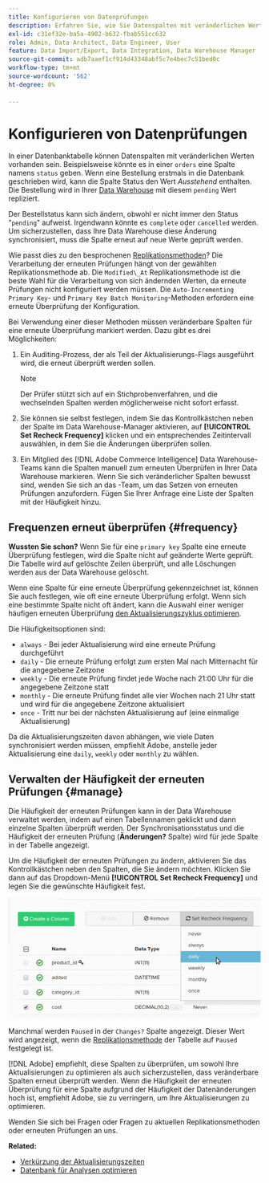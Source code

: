 ```yaml
---
title: Konfigurieren von Datenprüfungen
description: Erfahren Sie, wie Sie Datenspalten mit veränderlichen Werten konfigurieren.
exl-id: c31ef32e-ba5a-4902-b632-fbab551cc632
role: Admin, Data Architect, Data Engineer, User
feature: Data Import/Export, Data Integration, Data Warehouse Manager
source-git-commit: adb7aaef1cf914d43348abf5c7e4bec7c51bed0c
workflow-type: tm+mt
source-wordcount: '562'
ht-degree: 0%

---
```


# Konfigurieren von Datenprüfungen

In einer Datenbanktabelle können Datenspalten mit veränderlichen Werten vorhanden sein. Beispielsweise könnte es in einer `orders` eine Spalte namens `status` geben. Wenn eine Bestellung erstmals in die Datenbank geschrieben wird, kann die Spalte Status den Wert _Ausstehend_ enthalten. Die Bestellung wird in Ihrer [Data Warehouse](../data-warehouse-mgr/tour-dwm.md) mit diesem `pending` Wert repliziert.

Der Bestellstatus kann sich ändern, obwohl er nicht immer den Status &quot;`pending`&quot; aufweist. Irgendwann könnte es `complete` oder `cancelled` werden. Um sicherzustellen, dass Ihre Data Warehouse diese Änderung synchronisiert, muss die Spalte erneut auf neue Werte geprüft werden.

Wie passt dies zu den besprochenen [Replikationsmethoden](../data-warehouse-mgr/cfg-replication-methods.md)? Die Verarbeitung der erneuten Prüfungen hängt von der gewählten Replikationsmethode ab. Die `Modified\_At` Replikationsmethode ist die beste Wahl für die Verarbeitung von sich ändernden Werten, da erneute Prüfungen nicht konfiguriert werden müssen. Die `Auto-Incrementing Primary Key`- und `Primary Key Batch Monitoring`-Methoden erfordern eine erneute Überprüfung der Konfiguration.

Bei Verwendung einer dieser Methoden müssen veränderbare Spalten für eine erneute Überprüfung markiert werden. Dazu gibt es drei Möglichkeiten:

1. Ein Auditing-Prozess, der als Teil der Aktualisierungs-Flags ausgeführt wird, die erneut überprüft werden sollen.

   >[!NOTE]
   >
   >Der Prüfer stützt sich auf ein Stichprobenverfahren, und die wechselnden Spalten werden möglicherweise nicht sofort erfasst.

1. Sie können sie selbst festlegen, indem Sie das Kontrollkästchen neben der Spalte im Data Warehouse-Manager aktivieren, auf **[!UICONTROL Set Recheck Frequency]** klicken und ein entsprechendes Zeitintervall auswählen, in dem Sie die Änderungen überprüfen sollen.

1. Ein Mitglied des [!DNL Adobe Commerce Intelligence] Data Warehouse-Teams kann die Spalten manuell zum erneuten Überprüfen in Ihrer Data Warehouse markieren. Wenn Sie sich veränderlicher Spalten bewusst sind, wenden Sie sich an das -Team, um das Setzen von erneuten Prüfungen anzufordern. Fügen Sie Ihrer Anfrage eine Liste der Spalten mit der Häufigkeit hinzu.

## Frequenzen erneut überprüfen {#frequency}

**Wussten Sie schon?**
Wenn Sie für eine `primary key` Spalte eine erneute Überprüfung festlegen, wird die Spalte nicht auf geänderte Werte geprüft. Die Tabelle wird auf gelöschte Zeilen überprüft, und alle Löschungen werden aus der Data Warehouse gelöscht.

Wenn eine Spalte für eine erneute Überprüfung gekennzeichnet ist, können Sie auch festlegen, wie oft eine erneute Überprüfung erfolgt. Wenn sich eine bestimmte Spalte nicht oft ändert, kann die Auswahl einer weniger häufigen erneuten Überprüfung [den Aktualisierungszyklus optimieren](../../best-practices/reduce-update-cycle-time.md).

Die Häufigkeitsoptionen sind:

* `always` - Bei jeder Aktualisierung wird eine erneute Prüfung durchgeführt
* `daily` - Die erneute Prüfung erfolgt zum ersten Mal nach Mitternacht für die angegebene Zeitzone
* `weekly` - Die erneute Prüfung findet jede Woche nach 21:00 Uhr für die angegebene Zeitzone statt
* `monthly` - Die erneute Prüfung findet alle vier Wochen nach 21 Uhr statt und wird für die angegebene Zeitzone aktualisiert
* `once` - Tritt nur bei der nächsten Aktualisierung auf (eine einmalige Aktualisierung)

Da die Aktualisierungszeiten davon abhängen, wie viele Daten synchronisiert werden müssen, empfiehlt Adobe, anstelle jeder Aktualisierung eine `daily`, `weekly` oder `monthly` zu wählen.

## Verwalten der Häufigkeit der erneuten Prüfungen {#manage}

Die Häufigkeit der erneuten Prüfungen kann in der Data Warehouse verwaltet werden, indem auf einen Tabellennamen geklickt und dann einzelne Spalten überprüft werden. Der Synchronisationsstatus und die Häufigkeit der erneuten Prüfung (**Änderungen?** Spalte) wird für jede Spalte in der Tabelle angezeigt.

Um die Häufigkeit der erneuten Prüfungen zu ändern, aktivieren Sie das Kontrollkästchen neben den Spalten, die Sie ändern möchten. Klicken Sie dann auf das Dropdown-Menü **[!UICONTROL Set Recheck Frequency]** und legen Sie die gewünschte Häufigkeit fest.

![](../../assets/dwm-recheck.png)

Manchmal werden `Paused` in der `Changes?` Spalte angezeigt. Dieser Wert wird angezeigt, wenn die [Replikationsmethode](../../data-analyst/data-warehouse-mgr/cfg-data-rechecks.md) der Tabelle auf `Paused` festgelegt ist.

[!DNL Adobe] empfiehlt, diese Spalten zu überprüfen, um sowohl Ihre Aktualisierungen zu optimieren als auch sicherzustellen, dass veränderbare Spalten erneut überprüft werden. Wenn die Häufigkeit der erneuten Überprüfung für eine Spalte aufgrund der Häufigkeit der Datenänderungen hoch ist, empfiehlt Adobe, sie zu verringern, um Ihre Aktualisierungen zu optimieren.

Wenden Sie sich bei Fragen oder Fragen zu aktuellen Replikationsmethoden oder erneuten Prüfungen an uns.

**Related:**

* [Verkürzung der Aktualisierungszeiten](../../best-practices/reduce-update-cycle-time.md)
* [Datenbank für Analysen optimieren](../../best-practices/opt-db-analysis.md)
